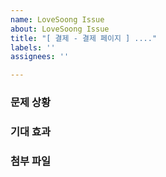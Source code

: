 ```yaml
---
name: LoveSoong Issue
about: LoveSoong Issue
title: "[ 결제 - 결제 페이지 ] ...."
labels: ''
assignees: ''

---
```


### 문제 상황


### 기대 효과


### 첨부 파일
